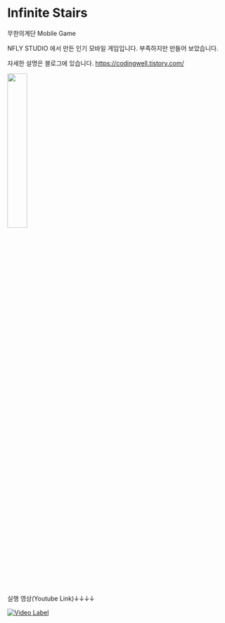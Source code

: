 # Infinite Stairs
 무한의계단 Mobile Game


NFLY STUDIO 에서 만든 인기 모바일 게임입니다.
부족하지만 만들어 보았습니다.

자세한 설명은 블로그에 있습니다.
https://codingwell.tistory.com/

<img src="https://user-images.githubusercontent.com/60915285/78452771-37cdea80-76c8-11ea-81e9-20dd64f4c601.png" width="30%">






실행 영상(Youtube Link)↓↓↓↓


[![Video Label](http://img.youtube.com/vi/1_qvZZplFsQ/0.jpg)](https://www.youtube.com/watch?v=1_qvZZplFsQ)
